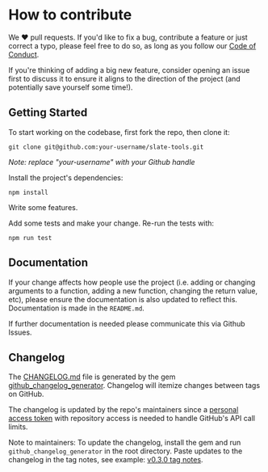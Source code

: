 # How to contribute
We ❤️ pull requests. If you'd like to fix a bug, contribute a feature or
just correct a typo, please feel free to do so, as long as you follow
our [Code of Conduct](https://github.com/Shopify/slate-tools/blob/master/CODE_OF_CONDUCT.md).

If you're thinking of adding a big new feature, consider opening an
issue first to discuss it to ensure it aligns to the direction of the
project (and potentially save yourself some time!).

## Getting Started
To start working on the codebase, first fork the repo, then clone it:
```
git clone git@github.com:your-username/slate-tools.git
```
*Note: replace "your-username" with your Github handle*

Install the project's dependencies:
```
npm install
```

Write some features.

Add some tests and make your change. Re-run the tests with:
```
npm run test
```

## Documentation
If your change affects how people use the project (i.e. adding or
changing arguments to a function, adding a new function, changing the
return value, etc), please ensure the documentation is also updated to
reflect this. Documentation is made in the `README.md`.

If further documentation is needed please communicate this via Github Issues.

## Changelog

The [CHANGELOG.md](https://github.com/Shopify/slate-tools//blob/master/CHANGELOG.md) file is generated by the gem [github_changelog_generator](https://github.com/skywinder/github-changelog-generator).  Changelog will itemize changes between tags on GitHub.

The changelog is updated by the repo's maintainers since a [personal access token](https://github.com/settings/tokens) with repository access is needed to handle GitHub's API call limits.  

Note to maintainers: To update the changelog, install the gem and run `github_changelog_generator` in the root directory.  Paste updates to the changelog in the tag notes, see example: [v0.3.0 tag notes](https://github.com/Shopify/slate-tools/releases/tag/v0.3.0).
